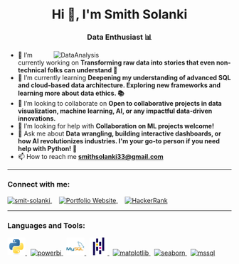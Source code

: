 <h1 align="center">Hi 👋, I'm Smith Solanki</h1>
<h3 align="center">Data Enthusiast 📊</h3>

<img align="right" alt="DataAnalysis" width="400" src="https://www.kdnuggets.com/wp-content/uploads/c_free_data_analyst_bootcamp_beginners_1.png" />

- 🔭 I’m currently working on **Transforming raw data into stories that even non-technical folks can understand 📖**
- 🌱 I’m currently learning **Deepening my understanding of advanced SQL and cloud-based data architecture. Exploring new frameworks and learning more about data ethics. 📚**
- 👯 I’m looking to collaborate on **Open to collaborative projects in data visualization, machine learning, AI, or any impactful data-driven innovations.**
- 🤝 I’m looking for help with **Collaboration on ML projects welcome!**
- 💬 Ask me about **Data wrangling, building interactive dashboards, or how AI revolutionizes industries. I'm your go-to person if you need help with Python! 🚀**
- 📫 How to reach me **smithsolanki33@gmail.com**

---

<h3 align="left">Connect with me:</h3>
<p align="left">
<a href="https://www.linkedin.com/in/smithsolanki" target="blank">
  <img align="center" src="https://raw.githubusercontent.com/rahuldkjain/github-profile-readme-generator/master/src/images/icons/Social/linked-in-alt.svg" alt="smit-solanki" height="40" width="50" />
</a>
  &nbsp;&nbsp;&nbsp;
  <a href="https://sites.google.com/view/smith-datascience/home" target="_blank">
    <img align="center" src="https://img.icons8.com/fluency/48/domain.png" alt="Portfolio Website" height="50" width="50" />
  </a>
 &nbsp;&nbsp;&nbsp;
  <a href="https://www.hackerrank.com/profile/smithsolanki33" target="_blank">
    <img align="center" src="https://upload.wikimedia.org/wikipedia/commons/6/65/HackerRank_logo.png" alt="HackerRank" height="55" width="55" />
  </a>
</p>



---

<h3 align="left">Languages and Tools:</h3>
<p align="left">
  <a href="https://www.python.org" target="_blank" rel="noreferrer">
    <img src="https://raw.githubusercontent.com/devicons/devicon/master/icons/python/python-original.svg" alt="python" width="40" height="40"/>
  </a>&nbsp;
  <a href="https://www.microsoft.com/en-us/power-bi" target="_blank" rel="noreferrer">
    <img src="https://cdn.worldvectorlogo.com/logos/power-bi-1.svg" alt="powerbi" width="40" height="40"/>
  </a>&nbsp;
  <a href="https://www.mysql.com/" target="_blank" rel="noreferrer">
    <img src="https://raw.githubusercontent.com/devicons/devicon/master/icons/mysql/mysql-original-wordmark.svg" alt="mysql" width="40" height="40"/>
  </a>&nbsp;
  <a href="https://pandas.pydata.org/" target="_blank" rel="noreferrer">
    <img src="https://raw.githubusercontent.com/devicons/devicon/2ae2a900d2f041da66e950e4d48052658d850630/icons/pandas/pandas-original.svg" alt="pandas" width="40" height="40"/>
  </a>&nbsp;
  <a href="https://matplotlib.org/" target="_blank" rel="noreferrer">
    <img src="https://upload.wikimedia.org/wikipedia/commons/8/84/Matplotlib_icon.svg" alt="matplotlib" width="40" height="40"/>
  </a>&nbsp;
  <a href="https://seaborn.pydata.org/" target="_blank" rel="noreferrer">
    <img src="https://seaborn.pydata.org/_images/logo-mark-lightbg.svg" alt="seaborn" width="40" height="40"/>
  </a>&nbsp;
  <a href="https://www.microsoft.com/en-us/sql-server" target="_blank" rel="noreferrer">
    <img src="https://www.svgrepo.com/show/303229/microsoft-sql-server-logo.svg" alt="mssql" width="40" height="40"/>
  </a>
</p>
